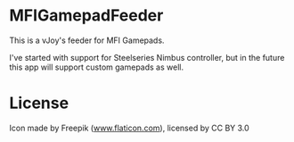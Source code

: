 # MFIGamepadFeeder

This is a vJoy's feeder for MFI Gamepads. 

I've started with support for Steelseries Nimbus controller, but in the future this app will support custom gamepads as well.


# License
Icon made by Freepik (www.flaticon.com), licensed by CC BY 3.0